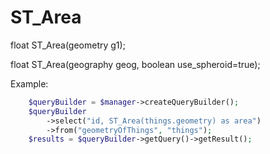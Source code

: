 # ST_Area

float ST_Area(geometry g1);

float ST_Area(geography geog, boolean use_spheroid=true);

Example:

```php
    $queryBuilder = $manager->createQueryBuilder();
    $queryBuilder
        ->select("id, ST_Area(things.geometry) as area")
        ->from("geometryOfThings", "things");
    $results = $queryBuilder->getQuery()->getResult();
```
